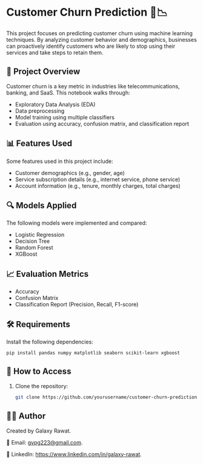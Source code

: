 # Customer Churn Prediction 🧠📉

This project focuses on predicting customer churn using machine learning techniques. By analyzing customer behavior and demographics, businesses can proactively identify customers who are likely to stop using their services and take steps to retain them.

## 📁 Project Overview

Customer churn is a key metric in industries like telecommunications, banking, and SaaS. This notebook walks through:
- Exploratory Data Analysis (EDA)
- Data preprocessing
- Model training using multiple classifiers
- Evaluation using accuracy, confusion matrix, and classification report

## 📊 Features Used

Some features used in this project include:
- Customer demographics (e.g., gender, age)
- Service subscription details (e.g., internet service, phone service)
- Account information (e.g., tenure, monthly charges, total charges)

## 🔍 Models Applied

The following models were implemented and compared:
- Logistic Regression
- Decision Tree
- Random Forest
- XGBoost

## 📈 Evaluation Metrics

- Accuracy
- Confusion Matrix
- Classification Report (Precision, Recall, F1-score)

## 🛠️ Requirements

Install the following dependencies:
    
    pip install pandas numpy matplotlib seaborn scikit-learn xgboost

## 🚀 How to Access

1. Clone the repository:
   ```bash
   git clone https://github.com/yourusername/customer-churn-prediction.git

## 🧑‍💻 Author
Created by Galaxy Rawat.

📧 Email: gvpg223@gmail.com.

🔗 LinkedIn: https://www.linkedin.com/in/galaxy-rawat.


